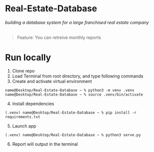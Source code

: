 # Real-Estate-Database
###### building a database system for a large franchised real estate company
> Feature: You can retreive monthly reports

# Run locally
1. Clone repo
2. Load Terminal from root directory, and type following commands
3. Create and activate virtual environment
```console
name@Desktop/Real-Estate-Database ~ % python3 -m venv .venv
name@Desktop/Real-Estate-Database ~ % source .venv/bin/activate
```
4. Install dependencies
```console
(.venv) name@Desktop/Real-Estate-Database ~ % pip install -r requirements.txt
```
5. Launch app
```console
(.venv) name@Desktop/Real-Estate-Database ~ % python3 serve.py
```
6. Report will output in the terminal
